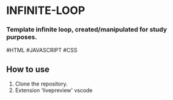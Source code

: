# INFINITE-LOOP

### Template infinite loop, created/manipulated for study purposes.

#HTML
#JAVASCRIPT
#CSS



## How to use

1. Clone the repository.
2. Extension 'livepreview' vscode
